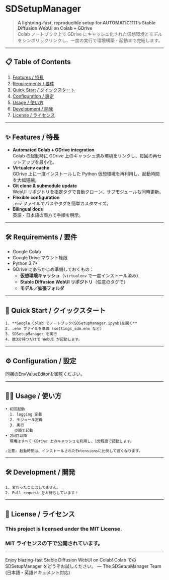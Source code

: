 # SDSetupManager

> **A lightning-fast, reproducible setup for AUTOMATIC1111’s Stable Diffusion WebUI on Colab + GDrive**  
> Colab ノートブック上で GDrive にキャッシュ化された仮想環境とモデルをシンボリックリンクし、一度の実行で環境構築・起動まで完結します。

---

## 📋 Table of Contents

1. [Features / 特長](#-features--特長)  
2. [Requirements / 要件](#-requirements--要件)  
3. [Quick Start / クイックスタート](#-quick-start--クイックスタート)  
4. [Configuration / 設定](#-configuration--設定)  
5. [Usage / 使い方](#-usage--使い方)  
6. [Development / 開発](#-development--開発)  
7. [License / ライセンス](#-license--ライセンス)

---

## ✨ Features / 特長

- **Automated Colab + GDrive integration**  
  Colab の起動時に GDrive 上のキャッシュ済み環境をリンクし、毎回の再セットアップを最小化。  
- **Virtualenv cache**  
  GDrive 上に一度インストールした Python 仮想環境を再利用し、起動時間を大幅短縮。  
- **Git clone & submodule update**  
  WebUI リポジトリを指定タグで自動クローン、サブモジュールも同時更新。  
- **Flexible configuration**  
  `.env` ファイルでパスやタグを簡単カスタマイズ。  
- **Bilingual docs**  
  英語・日本語の両方で手順を明示。

---

## 🛠 Requirements / 要件

- Google Colab  
- Google Drive マウント権限  
- Python 3.7+  
- GDrive にあらかじめ準備しておくもの：  
  - **仮想環境キャッシュ**（`virtualenv` で一度インストール済み）  
  - **Stable Diffusion WebUI リポジトリ**（任意のタグで）  
  - **モデル／拡張フォルダ**  

---

## 🚀 Quick Start / クイックスタート

	1. **Google Colab でノートブック(SDSetupManager.ipynb)を開く**
	2. .env ファイルを準備 (settings_sdm.env など)
  	3. SDSetupManager を実行
  	4. 数3分待つだけで WebUI が起動します。

---

## ⚙️ Configuration / 設定

 同梱のEnvValueEditorを御覧ください。

---

## 🧑‍💻 Usage / 使い方
	• 初回起動
 	  1. logging 定義
	  2. モジュール定義
	  3. 実行
   		の順で起動
	• 2回目以降
	  環境はすべて GDrive 上のキャッシュを利用し、1分程度で起動します。

   	⚠️注意⚠️ 起動時間は、インストールされたExtensionsに比例して遅くなります。

---

## 🛠 Development / 開発
	1. 変わったことはしてません。
 	2. Pull request をお待ちしています！

---

## 📄 License / ライセンス

### This project is licensed under the MIT License.
### MIT ライセンスの下で公開されています。
---
Enjoy blazing-fast Stable Diffusion WebUI on Colab!
Colab での SDSetupManager をどうぞお試しください。
— The SDSetupManager Team
(日本語・英語ドキュメント対応)

